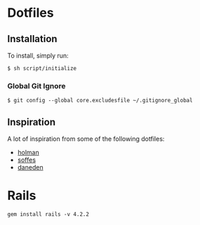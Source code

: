 # Dotfiles



## Installation

To install, simply run:

```
$ sh script/initialize
```


### Global Git Ignore

`$ git config --global core.excludesfile ~/.gitignore_global`


## Inspiration

A lot of inspiration from some of the following dotfiles:

- [holman](https://github.com/holman/dotfiles)
- [soffes](https://github.com/soffes/dotfiles)
- [daneden](https://github.com/daneden/dotfiles)


# Rails

```
gem install rails -v 4.2.2
```
